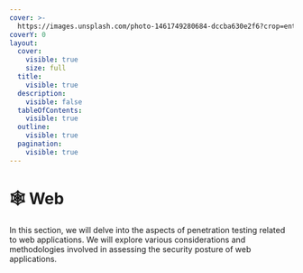 ```yaml
---
cover: >-
  https://images.unsplash.com/photo-1461749280684-dccba630e2f6?crop=entropy&cs=srgb&fm=jpg&ixid=M3wxOTcwMjR8MHwxfHNlYXJjaHw2fHx3ZWIlMjBoYWNraW5nfGVufDB8fHx8MTcwMzczOTk5Nnww&ixlib=rb-4.0.3&q=85
coverY: 0
layout:
  cover:
    visible: true
    size: full
  title:
    visible: true
  description:
    visible: false
  tableOfContents:
    visible: true
  outline:
    visible: true
  pagination:
    visible: true
---
```


# 🕸️ Web

In this section, we will delve into the aspects of penetration testing related to web applications. We will explore various considerations and methodologies involved in assessing the security posture of web applications.

